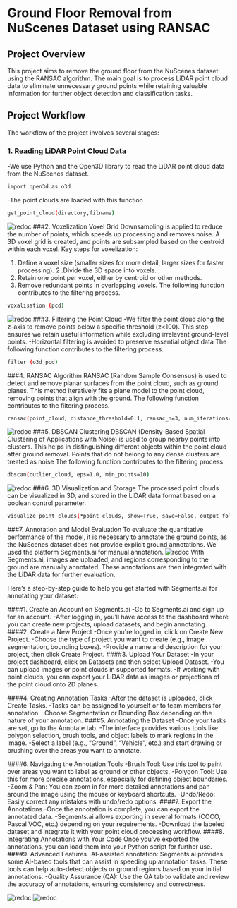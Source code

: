 # Ground Floor Removal from NuScenes Dataset using RANSAC
## Project Overview
This project aims to remove the ground floor from the NuScenes dataset using the RANSAC algorithm. The main goal is to process LiDAR point cloud data to eliminate unnecessary ground points while retaining valuable information for further object detection and classification tasks.

## Project Workflow
The workflow of the project involves several stages:

### 1. Reading LiDAR Point Cloud Data
-We use Python and the Open3D library to read the LiDAR point cloud data from the NuScenes dataset.

```sh 
import open3d as o3d

```
-The point clouds are loaded with this function
```sh 
get_point_cloud(directory,filname)
```
![redoc](https://github.com/rim373/ransac/blob/main/seg.png)
###2. Voxelization
Voxel Grid Downsampling is applied to reduce the number of points, which speeds up processing and removes noise. A 3D voxel grid is created, and points are subsampled based on the centroid within each voxel.
Key steps for voxelization:
1. Define a voxel size (smaller sizes for more detail, larger sizes for faster processing).
2 .Divide the 3D space into voxels.
3. Retain one point per voxel, either by centroid or other methods.
4. Remove redundant points in overlapping voxels.
The following function contributes to the filtering process.
```sh 
voxalisation (pcd)
```

![redoc](https://github.com/rim373/ransac/blob/main/seg.png)
###3. Filtering the Point Cloud
-We filter the point cloud along the z-axis to remove points below a specific threshold (z<100). This step ensures we retain useful information while excluding irrelevant ground-level points.
-Horizontal filtering is avoided to preserve essential object data
The following function contributes to the filtering process.
```sh 
filter (o3d_pcd)
```
###4. RANSAC Algorithm
RANSAC (Random Sample Consensus) is used to detect and remove planar surfaces from the point cloud, such as ground planes. This method iteratively fits a plane model to the point cloud, removing points that align with the ground.
The following function contributes to the filtering process.
```sh 
ransac(point_cloud, distance_threshold=0.1, ransac_n=3, num_iterations=100000)
```
![redoc](https://github.com/rim373/ransac/blob/main/seg.png)
###5. DBSCAN Clustering 
DBSCAN (Density-Based Spatial Clustering of Applications with Noise) is used to group nearby points into clusters. This helps in distinguishing different objects within the point cloud after ground removal.
Points that do not belong to any dense clusters are treated as noise
The following function contributes to the filtering process.
```sh 
dbscan(outlier_cloud, eps=1.0, min_points=10)
```
![redoc](https://github.com/rim373/ransac/blob/main/seg.png)
###6. 3D Visualization and Storage
The processed point clouds can be visualized in 3D, and stored in the LiDAR data format based on a boolean control parameter.
```sh 
visualize_point_clouds(*point_clouds, show=True, save=False, output_folder='output', filename='new_lidar_point_could_file')
```
###7. Annotation and Model Evaluation
To evaluate the quantitative performance of the model, it is necessary to annotate the ground points, as the NuScenes dataset does not provide explicit ground annotations.
We used the platform Segments.ai for manual annotation.
![redoc](https://github.com/rim373/ransac/blob/main/seg.png)
With Segments.ai, images are uploaded, and regions corresponding to the ground are manually annotated. These annotations are then integrated with the LiDAR data for further evaluation.

Here’s a step-by-step guide to help you get started with Segments.ai for annotating your dataset:

####1. Create an Account on Segments.ai
-Go to Segments.ai and sign up for an account.
-After logging in, you’ll have access to the dashboard where you can create new projects, upload datasets, and begin annotating.
####2. Create a New Project
-Once you're logged in, click on Create New Project.
-Choose the type of project you want to create (e.g., image segmentation, bounding boxes).
-Provide a name and description for your project, then click Create Project.
####3. Upload Your Dataset
-In your project dashboard, click on Datasets and then select Upload Dataset.
-You can upload images or point clouds in supported formats.
-If working with point clouds, you can export your LiDAR data as images or projections of the point cloud onto 2D planes.


####4. Creating Annotation Tasks
-After the dataset is uploaded, click Create Tasks.
-Tasks can be assigned to yourself or to team members for annotation.
-Choose Segmentation or Bounding Box depending on the nature of your annotation.
####5. Annotating the Dataset
-Once your tasks are set, go to the Annotate tab.
-The interface provides various tools like polygon selection, brush tools, and object labels to mark regions in the image.
-Select a label (e.g., “Ground”, “Vehicle”, etc.) and start drawing or brushing over the areas you want to annotate.


####6. Navigating the Annotation Tools
-Brush Tool: Use this tool to paint over areas you want to label as ground or other objects.
-Polygon Tool: Use this for more precise annotations, especially for defining object boundaries.
-Zoom & Pan: You can zoom in for more detailed annotations and pan around the image using the mouse or keyboard shortcuts.
-Undo/Redo: Easily correct any mistakes with undo/redo options.
####7. Export the Annotations
-Once the annotation is complete, you can export the annotated data.
-Segments.ai allows exporting in several formats (COCO, Pascal VOC, etc.) depending on your requirements.
-Download the labeled dataset and integrate it with your point cloud processing workflow.
####8. Integrating Annotations with Your Code
Once you’ve exported the annotations, you can load them into your Python script for further use.
####9. Advanced Features
-AI-assisted annotation: Segments.ai provides some AI-based tools that can assist in speeding up annotation tasks. These tools can help auto-detect objects or ground regions based on your initial annotations.
-Quality Assurance (QA): Use the QA tab to validate and review the accuracy of annotations, ensuring consistency and correctness.

![redoc](https://github.com/rim373/ransac/blob/main/seg.png)
![redoc](https://github.com/rim373/ransac/blob/main/seg.png)





